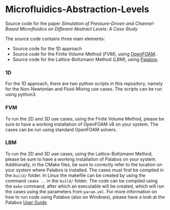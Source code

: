 # Microfluidics-Abstraction-Levels
Source code for the paper _Simulation of Pressure-Driven and Channel-Based Microfluidics on Different Abstract Levels: A Case Study_

The source code contains three main elements:
* Source code for the 1D approach
* Source code for the Finite Volume Method (_FVM_), using [OpenFOAM](https://openfoam.org/download/8-ubuntu/).
* Source code for the Lattice-Boltzmann Method (_LBM_), using [Palabos](https://palabos.unige.ch/).

### 1D
For the 1D approach, there are two python scripts in this repository, namely for the Non-Newtonian and Fluid-Mixing use cases. The scripts can be run using python3.

### FVM
To run the 2D and 3D use cases, using the Finite Volume Method, please be sure to have a working installation of OpenFOAM v8 on your system. The cases can be run using standard OpenFOAM solvers.

### LBM
To run the 2D and 3D use cases, using the Lattice-Boltzmann Method, please be sure to have a working installation of Palabos on your system. Additionally, in the CMake files, be sure to correctly refer to the location on your system where Palabos is installed. The cases must first be compiled in the `build/` folder. In Linux the makefile can be created by using the command `cmake ..` in the `build/` folder. The code can be compiled using the `make` command, after which an executable will be created, which will run the cases using the parameters from `param.xml`. For more information on how to run code using Palabos (also on Windows), please have a look at the Palabos [User Guide](https://palabos.unige.ch/files/9515/6509/3036/Palabos_UserGuide.pdf).
